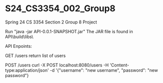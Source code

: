 # S24_CS3354_002_Group8
Spring 24 CS 3354 Section 2 Group 8 Project

Run "java -jar API-0.0.1-SNAPSHOT.jar" 
The JAR file is found in API\build\libs\

API Enpoints:

GET /users
return list of users

POST /users
curl -X POST localhost:8080/users -H 'Content-type:application/json' -d '{"username": "new username", "password": "new password"}